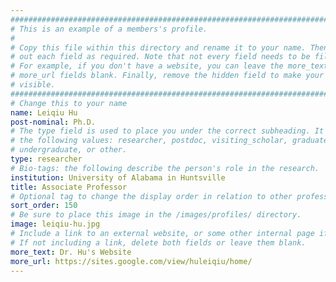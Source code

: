 ```yaml
---
################################################################################
# This is an example of a members's profile.                                   #
#                                                                              #
# Copy this file within this directory and rename it to your name. Then fill   #
# out each field as required. Note that not every field needs to be filled out.#
# For example, if you don't have a website, you can leave the more_text and    #
# more_url fields blank. Finally, remove the hidden field to make your profile #
# visible.                                                                     #
################################################################################
# Change this to your name
name: Leiqiu Hu
post-nominal: Ph.D.
# The type field is used to place you under the correct subheading. It may be of
# the following values: researcher, postdoc, visiting_scholar, graduate,
# undergraduate, or other.
type: researcher
# Bio-tags: the following describe the person's role in the research.
institution: University of Alabama in Huntsville
title: Associate Professor
# Optional tag to change the display order in relation to other professors
sort_order: 150
# Be sure to place this image in the /images/profiles/ directory.
image: leiqiu-hu.jpg
# Include a link to an external website, or some other internal page if desired.
# If not including a link, delete both fields or leave them blank.
more_text: Dr. Hu's Website
more_url: https://sites.google.com/view/huleiqiu/home/
---
```



